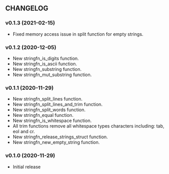 ## CHANGELOG

### v0.1.3 (2021-02-15)

* Fixed memory access issue in split function for empty strings.

### v0.1.2 (2020-12-05)

* New stringfn_is_digits function.
* New stringfn_is_ascii function.
* New stringfn_substring function.
* New stringfn_mut_substring function.

### v0.1.1 (2020-11-29)

* New stringfn_split_lines function.
* New stringfn_split_lines_and_trim function.
* New stringfn_split_words function.
* New stringfn_equal function.
* New stringfn_is_whitespace function.
* All trim functions remove all whitespace types characters including: tab, eol and cr.
* New stringfn_release_strings_struct function.
* New stringfn_new_empty_string function.

### v0.1.0 (2020-11-29)

* Initial release
